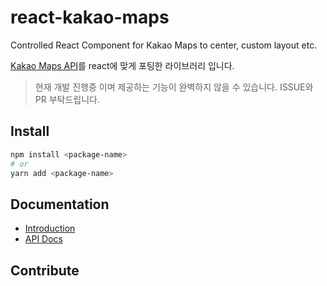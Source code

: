 # react-kakao-maps

Controlled React Component for Kakao Maps to center, custom layout etc.

[Kakao Maps API](https://apis.map.kakao.com/)를 react에 맞게 포팅한 라이브러리 입니다.

> 현재 개발 진행중 이며 제공하는 기능이 완벽하지 않을 수 있습니다. ISSUE와 PR 부탁드립니다.

## Install

```bash
npm install <package-name>
# or
yarn add <package-name>
```

## Documentation

- [Introduction]()
- [API Docs]()

## Contribute
